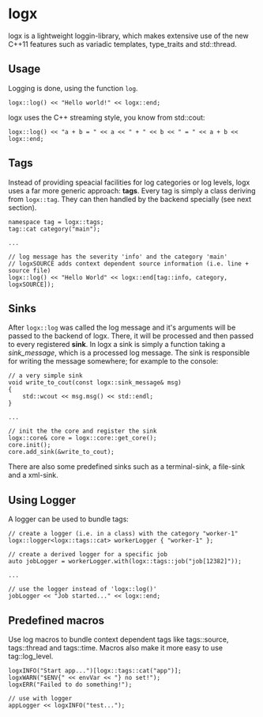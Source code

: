 logx
====

logx is a lightweight loggin-library, which makes extensive use of the new C++11 features such as variadic templates, type_traits and std::thread.

Usage
-----

Logging is done, using the function `log`.

    logx::log() << "Hello world!" << logx::end;

logx uses the C++ streaming style, you know from std::cout:

    logx::log() << "a + b = " << a << " + " << b << " = " << a + b << logx::end;

Tags
----

Instead of providing speacial facilities for log categories or log levels, logx uses a far more generic approach: __tags__.
Every tag is simply a class deriving from `logx::tag`. They can then handled by the backend specially (see next section).

    namespace tag = logx::tags;
    tag::cat category("main");
    
    ...
    
    // log message has the severity 'info' and the category 'main'
    // logxSOURCE adds context dependent source information (i.e. line + source file)
    logx::log() << "Hello World" << logx::end[tag::info, category, logxSOURCE]);
    
Sinks
-----

After `logx::log` was called the log message and it's arguments will be passed to the backend of logx.
There, it will be processed and then passed to every registered __sink__.
In logx a sink is simply a function taking a *sink_message*, which is a processed log message.
The sink is responsible for writing the message somewhere; for example to the console:

    // a very simple sink
    void write_to_cout(const logx::sink_message& msg)
    {
        std::wcout << msg.msg() << std::endl;
    }

    ...

    // init the the core and register the sink
    logx::core& core = logx::core::get_core();
    core.init();
    core.add_sink(&write_to_cout);

There are also some predefined sinks such as a terminal-sink, a file-sink and a xml-sink.

Using Logger
------------

A logger can be used to bundle tags:

    // create a logger (i.e. in a class) with the category "worker-1"
	logx::logger<logx::tags::cat> workerLogger { "worker-1" };

    // create a derived logger for a specific job
    auto jobLogger = workerLogger.with(logx::tags::job("job[12382]"));

    ...

    // use the logger instead of 'logx::log()'
    jobLogger << "Job started..." << logx::end;

Predefined macros
-----------------

Use log macros to bundle context dependent tags like tags::source, tags::thread and tags::time.
Macros also make it more easy to use tag::log_level.

    logxINFO("Start app...")[logx::tags::cat("app")];
    logxWARN("$ENV{" << envVar << "} no set!");
    logxERR("Failed to do something!");

    // use with logger
    appLogger << logxINFO("test...");